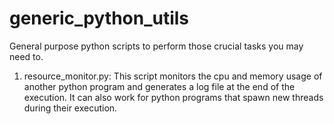 # generic_python_utils
General purpose python scripts to perform those crucial tasks you may need to.

1. resource_monitor.py: This script monitors the cpu and memory usage of another python program and generates a log file at the end of the execution. It can also work for python programs that spawn new threads during their execution.
